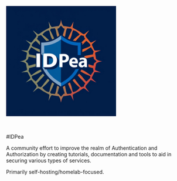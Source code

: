 <img src="./idpea.jpg" width="300px" height="auto" style="margin-bottom: 30px; margin-left: auto; margin-right: auto;">

#IDPea

A community effort to improve the realm of Authentication and Authorization by creating tutorials, documentation and tools to aid in securing various types of services.

Primarily self-hosting/homelab-focused.
